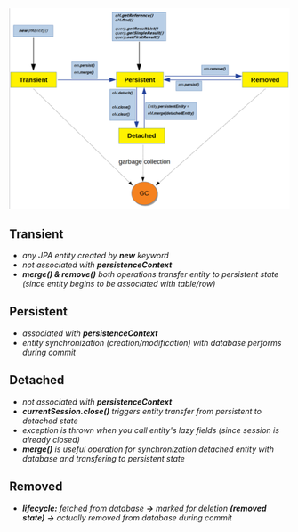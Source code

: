 <img src="assets/jpa_entity_states.png">

## Transient
- _any JPA entity created by **new** keyword_
- _not associated with **persistenceContext**_
- _**merge() & remove()** both operations transfer entity to persistent state (since entity begins to be associated with table/row)_

## Persistent
- _associated with **persistenceContext**_
- _entity synchronization (creation/modification) with database performs during commit_

## Detached
- _not associated with **persistenceContext**_
- _**currentSession.close()** triggers entity transfer from persistent to detached state_
- _exception is thrown when you call entity's lazy fields (since session is already closed)_
- _**merge()** is useful operation for synchronization detached entity with database and transfering to persistent state_

## Removed
- _**lifecycle:** fetched from database **->** marked for deletion **(removed state)** **->** actually removed from database during commit_
